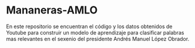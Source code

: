 # Mananeras-AMLO
En este repositorio se encuentran el código y los datos obtenidos de Youtube para construir un modelo de aprendizaje para clasificar palabras mas relevantes en el sexenio del presidente Andrés Manuel López Obrador.
